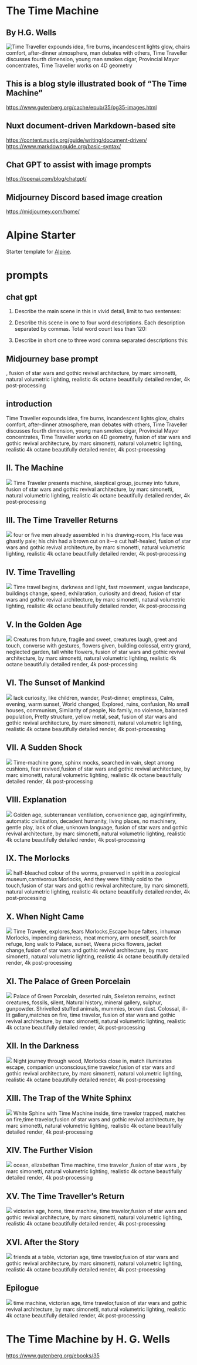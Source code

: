  # The Time Machine
 ## By H.G. Wells

  ![Time Traveller expounds idea, fire burns, incandescent lights glow, chairs comfort, after-dinner atmosphere, man debates with others, Time Traveller discusses fourth dimension, young man smokes cigar, Provincial Mayor concentrates, Time Traveller works on 4D geometry](https://raw.githubusercontent.com/joeseven2/time-machine-illustrated/main/public/articles/01-introduction.webp)

## This is a blog style illustrated book of “The Time Machine”
 https://www.gutenberg.org/cache/epub/35/pg35-images.html

 ## Nuxt document-driven Markdown-based site
 https://content.nuxtjs.org/guide/writing/document-driven/
https://www.markdownguide.org/basic-syntax/

## Chat GPT to assist with image prompts
https://openai.com/blog/chatgpt/

## Midjourney Discord based image creation
https://midjourney.com/home/


# Alpine Starter

Starter template for [Alpine](https://alpine.nuxt.space).

 
# prompts

## chat gpt 
1. Describe the main scene in this in vivid detail, limit to two sentenses: 

2. Describe this scene in one to four word descriptions. Each description separated by commas. Total word count less than 120: 

3. Describe in short one to three word comma separated descriptions this: 

## Midjourney base prompt

, fusion of star wars and gothic revival architecture, by marc simonetti, natural volumetric lighting, realistic 4k octane beautifully detailed render, 4k post-processing

## introduction

Time Traveller expounds idea, fire burns, incandescent lights glow, chairs comfort, after-dinner atmosphere, man debates with others, Time Traveller discusses fourth dimension, young man smokes cigar, Provincial Mayor concentrates, Time Traveller works on 4D geometry, fusion of star wars and gothic revival architecture, by marc simonetti, natural volumetric lighting, realistic 4k octane beautifully detailed render, 4k post-processing

## II. The Machine 
 ![](https://raw.githubusercontent.com/joeseven2/time-machine-illustrated/main/public/articles/02-the-machine.png)
Time Traveler presents machine, skeptical group, journey into future, fusion of star wars and gothic revival architecture, by marc simonetti, natural volumetric lighting, realistic 4k octane beautifully detailed render, 4k post-processing

## III. The Time Traveller Returns
 ![](https://raw.githubusercontent.com/joeseven2/time-machine-illustrated/main/public/articles/03-the-time-traveller-returns.png)
four or five men already assembled in his drawing-room, His face was ghastly pale; his chin had a brown cut on it—a cut half-healed, fusion of star wars and gothic revival architecture, by marc simonetti, natural volumetric lighting, realistic 4k octane beautifully detailed render, 4k post-processing

## IV. Time Travelling
 ![](https://raw.githubusercontent.com/joeseven2/time-machine-illustrated/main/public/articles/04-time-travelling.png)
Time travel begins, darkness and light, fast movement, vague landscape, buildings change, speed, exhilaration, curiosity and dread, fusion of star wars and gothic revival architecture, by marc simonetti, natural volumetric lighting, realistic 4k octane beautifully detailed render, 4k post-processing

## V. In the Golden Age 
 ![](https://raw.githubusercontent.com/joeseven2/time-machine-illustrated/main/public/articles/05-in-the-golden-age.webp)
Creatures from future, fragile and sweet, creatures laugh, greet and touch, converse with gestures, flowers given, building colossal, entry grand, neglected garden, tall white flowers, fusion of star wars and gothic revival architecture, by marc simonetti, natural volumetric lighting, realistic 4k octane beautifully detailed render, 4k post-processing

## VI. The Sunset of Mankind
 ![](https://raw.githubusercontent.com/joeseven2/time-machine-illustrated/main/public/articles/06-the-sunset-of-mankind.png)
 lack curiosity, like children, wander, Post-dinner, emptiness, Calm, evening, warm sunset, World changed,   Explored, ruins, confusion, No small houses, communism, Similarity of people,   No family, no violence, balanced population, Pretty structure, yellow metal, seat, fusion of star wars and gothic revival architecture, by marc simonetti, natural volumetric lighting, realistic 4k octane beautifully detailed render, 4k post-processing

## VII. A Sudden Shock
 ![](https://raw.githubusercontent.com/joeseven2/time-machine-illustrated/main/public/articles/07-a-sudden-shock.png)
Time-machine gone, sphinx mocks, searched in vain, slept among cushions, fear revived,fusion of star wars and gothic revival architecture, by marc simonetti, natural volumetric lighting, realistic 4k octane beautifully detailed render, 4k post-processing

## VIII. Explanation
 ![](https://raw.githubusercontent.com/joeseven2/time-machine-illustrated/main/public/articles/08-explanation.png)
Golden age, subterranean ventilation, convenience gap, aging/infirmity, automatic civilization, decadent humanity, living places, no machinery, gentle play, lack of clue, unknown language, fusion of star wars and gothic revival architecture, by marc simonetti, natural volumetric lighting, realistic 4k octane beautifully detailed render, 4k post-processing

## IX. The Morlocks
 ![](https://raw.githubusercontent.com/joeseven2/time-machine-illustrated/main/public/articles/09-the-morlocks.webp)
 half-bleached colour of the worms, preserved in spirit in a zoological museum,carnivorous Morlocks, And they were filthily cold to the touch,fusion of star wars and gothic revival architecture, by marc simonetti, natural volumetric lighting, realistic 4k octane beautifully detailed render, 4k post-processing

## X. When Night Came
 ![](https://raw.githubusercontent.com/joeseven2/time-machine-illustrated/main/public/articles/10-when-night-came.webp)
Time Traveler, explores,fears Morlocks,Escape hope falters, inhuman Morlocks, impending darkness, meat memory, arm oneself, search for refuge, long walk to Palace, sunset, Weena picks flowers, jacket change,fusion of star wars and gothic revival architecture, by marc simonetti, natural volumetric lighting, realistic 4k octane beautifully detailed render, 4k post-processing

## XI. The Palace of Green Porcelain
 ![](https://raw.githubusercontent.com/joeseven2/time-machine-illustrated/main/public/articles/11-the-palace-of-green-porcelain.png)
Palace of Green Porcelain, deserted ruin, Skeleton remains, extinct creatures, fossils, silent, Natural history, mineral gallery, sulphur, gunpowder. Shrivelled stuffed animals, mummies, brown dust. Colossal, ill-lit gallery,matches on fire, time travelor, fusion of star wars and gothic revival architecture, by marc simonetti, natural volumetric lighting, realistic 4k octane beautifully detailed render, 4k post-processing

## XII. In the Darkness
 ![](https://raw.githubusercontent.com/joeseven2/time-machine-illustrated/main/public/articles/12-in-the-darkness.png)
Night journey through wood, Morlocks close in, match illuminates escape, companion unconscious,time travelor,fusion of star wars and gothic revival architecture, by marc simonetti, natural volumetric lighting, realistic 4k octane beautifully detailed render, 4k post-processing

## XIII. The Trap of the White Sphinx
 ![](https://raw.githubusercontent.com/joeseven2/time-machine-illustrated/main/public/articles/13-the-trap-of-the-white-sphinx.png)
White Sphinx with Time Machine inside, time travelor trapped,  matches on fire,time travelor,fusion of star wars and gothic revival architecture, by marc simonetti, natural volumetric lighting, realistic 4k octane beautifully detailed render, 4k post-processing

## XIV. The Further Vision
 ![](https://raw.githubusercontent.com/joeseven2/time-machine-illustrated/main/public/articles/14-the-further-vision.webp)
  ocean,   elizabethan Time machine, time travelor ,fusion of star wars , by marc simonetti, natural volumetric lighting, realistic 4k octane beautifully detailed render, 4k post-processing

## XV. The Time Traveller’s Return
![](https://raw.githubusercontent.com/joeseven2/time-machine-illustrated/main/public/articles/15-the-time-travellers-return.png)
victorian age, home, time machine, time travelor,fusion of star wars and gothic revival architecture, by marc simonetti, natural volumetric lighting, realistic 4k octane beautifully detailed render, 4k post-processing

## XVI. After the Story
![](https://raw.githubusercontent.com/joeseven2/time-machine-illustrated/main/public/articles/16-after-the-story.png)
friends at a table, victorian age, time travelor,fusion of star wars and gothic revival architecture, by marc simonetti, natural volumetric lighting, realistic 4k octane beautifully detailed render, 4k post-processing

## Epilogue
![](https://raw.githubusercontent.com/joeseven2/time-machine-illustrated/main/public/articles/17-epilogue.webp)
time machine, victorian age, time travelor,fusion of star wars and gothic revival architecture, by marc simonetti, natural volumetric lighting, realistic 4k octane beautifully detailed render, 4k post-processing

# The Time Machine by H. G. Wells
https://www.gutenberg.org/ebooks/35